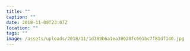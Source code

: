 ```yaml
---
title: ""
caption: ""
date: 2018-11-08T23:07Z
location: ""
tags: ""
image: /assets/uploads/2018/11/1d389b6a1ea30628fc661bc7f81df140.jpg
---
```

